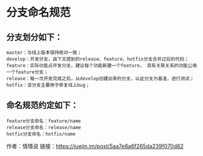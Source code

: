 # 分支命名规范

## 分支划分如下：
```
master：与线上版本保持绝对一致；
develop：开发分支，由下文提到的release、feature、hotfix分支合并过后的代码；
feature：实际功能点开发分支，建议每个功能新建一个feature， 具有关联关系的功能公用一个feature分支；
release：每一次开发完成之后，从develop创建出来的分支，以此分支为基准，进行测试；
hotfix：该分支主要用于修复线上bug；
```

## 命名规范约定如下：
```
feature分支命名：feature/name
release分支命名：release/name
hotfix分支命名：hotfix/name
```

作者：情情说
链接：https://juejin.im/post/5aa7e8a6f265da239f070d82
